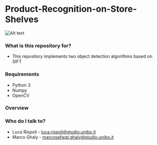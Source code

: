 # Product-Recognition-on-Store-Shelves
![Alt text](https://i.imgur.com/h2mfnWM.png)

### What is this repository for? ###

* This repository implements two object detection algorithms based on SIFT 

### Requirements ###

* Python 3
* Numpy
* OpenCV 


### Overview ###


### Who do I talk to? ###

* Luca Rispoli - luca.rispoli@studio.unibo.it
* Marco Ghaly - marcosafwat.ghaly@studio.unibo.it

